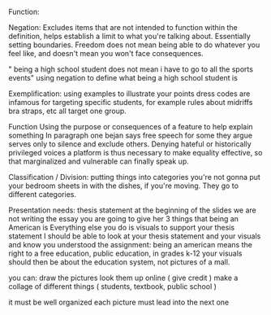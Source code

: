 Function:


Negation:
Excludes items that are not intended to function within the definition, helps establish a limit to what you're talking about. Essentially setting boundaries. Freedom does not mean being able to do whatever you feel like, and doesn't mean you won't face consequences. 

" being a high school student does not mean i have to go to all the sports events"
using negation to define what being a high school student is

Exemplification: using examples to illustrate your points
dress codes are infamous for targeting specific students, for example rules about midriffs bra straps, etc all target one group. 

Function Using the purpose or consequences of a feature to help explain something 
In paragraph one bejan says free speech for some they argue serves only to silence and exclude others. Denying hateful or historically privileged voices a platform is thus necessary to make equality effective, so that marginalized and vulnerable can finally speak up.

Classification / Division: putting things into categories 
you're not gonna put your bedroom sheets in with the dishes, if you're moving. They go to different categories.  

Presentation needs:
thesis statement at the beginning of the slides
we are not writing the essay
you are going to give her 3 things that being an American is
Everything else you do is visuals to support your thesis statement 
I should be able to look at your thesis statement and your visuals and know you understood the assignment:
being an american means the right to a free education, public education, in grades k-12 
your visuals should then be about the education system, not pictures of a mall. 

you can:
draw the pictures
look them up online ( give credit )
make a collage of different things ( students, textbook, public school )

it must be well organized
each picture must lead into the next one 


